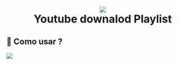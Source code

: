 <h1 align="center">
<img src="https://img.shields.io/badge/YouTube-FF0000?style=for-the-badge&logo=youtube&logoColor=white"/><br>Youtube downalod Playlist
</h1>

## 💼 Como usar ?

<img src="https://imgur.com/a/NRUykO7" />
